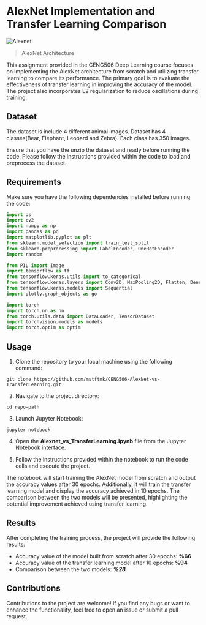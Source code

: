 # AlexNet Implementation and Transfer Learning Comparison

![Alexnet](https://learnopencv.com/wp-content/uploads/2018/05/AlexNet-1.png)
> AlexNet Architecture

This assignment provided in the CENG506 Deep Learning course focuses on implementing the AlexNet architecture from scratch and utilizing transfer learning to compare its performance. The primary goal is to evaluate the effectiveness of transfer learning in improving the accuracy of the model. The project also incorporates L2 regularization to reduce oscillations during training.

## Dataset

The dataset is include 4 different animal images. Dataset has 4 classes(Bear, Elephant, Leopard and Zebra). Each class has 350 images.

Ensure that you have the unzip the dataset and ready before running the code. Please follow the instructions provided within the code to load and preprocess the dataset.

## Requirements

Make sure you have the following dependencies installed before running the code:

```python
import os
import cv2
import numpy as np
import pandas as pd
import matplotlib.pyplot as plt
from sklearn.model_selection import train_test_split
from sklearn.preprocessing import LabelEncoder, OneHotEncoder
import random

from PIL import Image
import tensorflow as tf
from tensorflow.keras.utils import to_categorical
from tensorflow.keras.layers import Conv2D, MaxPooling2D, Flatten, Dense, Dropout, BatchNormalization
from tensorflow.keras.models import Sequential
import plotly.graph_objects as go

import torch
import torch.nn as nn
from torch.utils.data import DataLoader, TensorDataset
import torchvision.models as models
import torch.optim as optim
```

## Usage

1. Clone the repository to your local machine using the following command:

```shell
git clone https://github.com/mstftmk/CENG506-AlexNet-vs-TransferLearning.git
```

2. Navigate to the project directory:
```shell
cd repo-path
```

3. Launch Jupyter Notebook:

```shell
jupyter notebook
```

4. Open the **Alexnet_vs_TransferLearning.ipynb** file from the Jupyter Notebook interface.

5. Follow the instructions provided within the notebook to run the code cells and execute the project.

The notebook will start training the AlexNet model from scratch and output the accuracy values after 30 epochs. Additionally, it will train the transfer learning model and display the accuracy achieved in 10 epochs. The comparison between the two models will be presented, highlighting the potential improvement achieved using transfer learning.

## Results

After completing the training process, the project will provide the following results:

- Accuracy value of the model built from scratch after 30 epochs: **%66**
- Accuracy value of the transfer learning model after 10 epochs: **%94**
- Comparison between the two models: **_%28_**

## Contributions

Contributions to the project are welcome! If you find any bugs or want to enhance the functionality, feel free to open an issue or submit a pull request.
